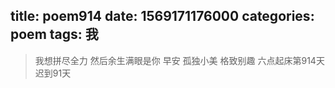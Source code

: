 title: poem914
date: 1569171176000
categories: poem
tags: 我
---
> 我想拼尽全力
然后余生满眼是你
早安
孤独小美
格致别趣
六点起床第914天 迟到91天